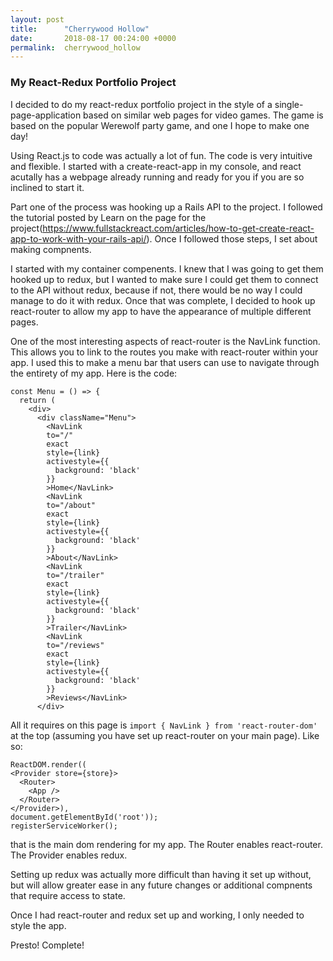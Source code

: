 ```yaml
---
layout: post
title:      "Cherrywood Hollow"
date:       2018-08-17 00:24:00 +0000
permalink:  cherrywood_hollow
---
```


### My React-Redux Portfolio Project



I decided to do my react-redux portfolio project in the style of a single-page-application based on similar web pages for video games. The game is based on the popular Werewolf party game, and one I hope to make one day!

Using React.js to code was actually a lot of fun. The code is very intuitive and flexible. I started with a create-react-app in my console, and react acutally has a webpage already running and ready for you if you are so inclined to start it.

Part one of the process was hooking up a Rails API to the project. I followed the tutorial posted by Learn on the page for the project(https://www.fullstackreact.com/articles/how-to-get-create-react-app-to-work-with-your-rails-api/). Once I followed those steps, I set about making compnents.

I started with my container compenents. I knew that I was going to get them hooked up to redux, but I wanted to make sure I could get them to connect to the API without redux, because if not, there would be no way I could manage to do it with redux. Once that was complete, I decided to hook up react-router to allow my app to have the appearance of multiple different pages.

One of the most interesting aspects of react-router is the NavLink function. This allows you to link to the routes you make with react-router within your app. I used this to make a menu bar that users can use to navigate through the entirety of my app. Here is the code:

```
const Menu = () => {
  return (
    <div>
      <div className="Menu">
        <NavLink
        to="/"
        exact
        style={link}
        activestyle={{
          background: 'black'
        }}
        >Home</NavLink>
        <NavLink
        to="/about"
        exact
        style={link}
        activestyle={{
          background: 'black'
        }}
        >About</NavLink>
        <NavLink
        to="/trailer"
        exact
        style={link}
        activestyle={{
          background: 'black'
        }}
        >Trailer</NavLink>
        <NavLink
        to="/reviews"
        exact
        style={link}
        activestyle={{
          background: 'black'
        }}
        >Reviews</NavLink>
      </div>
```

All it requires on this page is `import { NavLink } from 'react-router-dom'` at the top (assuming you have set up react-router on your main page). Like so:

```
ReactDOM.render((
<Provider store={store}>
  <Router>
    <App />
  </Router>
</Provider>),
document.getElementById('root'));
registerServiceWorker();

```

that is the main dom rendering for my app. The Router enables react-router. The Provider enables redux.

Setting up redux was actually more difficult than having it set up without, but will allow greater ease in any future changes or additional compnents that require access to state.

Once I had react-router and redux set up and working, I only needed to style the app. 

Presto! Complete!

